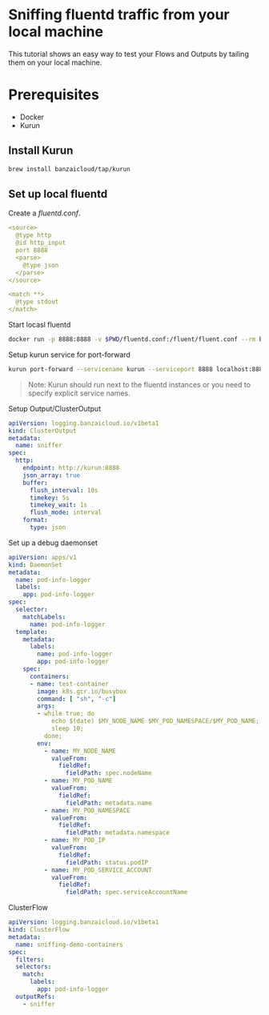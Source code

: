 # Sniffing fluentd traffic from your local machine

This tutorial shows an easy way to test your Flows and Outputs by tailing them on your local machine.

# Prerequisites

- Docker
- Kurun


## Install Kurun

```bash 
brew install banzaicloud/tap/kurun
```

## Set up local fluentd

Create a *fluentd.conf*.
```yaml
<source>
  @type http
  @id http_input
  port 8888
  <parse>
    @type json
  </parse>
</source>

<match **>
  @type stdout
</match>
```

Start locasl fluentd
```bash
docker run -p 8888:8888 -v $PWD/fluentd.conf:/fluent/fluent.conf --rm banzaicloud/fluentd:v1.11.2-alpine-2 -c /fluent/fluent.conf
```

Setup kurun service for port-forward
```bash
kurun port-forward --servicename kurun --serviceport 8888 localhost:8888
```

> Note: Kurun should run next to the fluentd instances or you need to specify explicit service names.

Setup Output/ClusterOutput

```yaml
apiVersion: logging.banzaicloud.io/v1beta1
kind: ClusterOutput
metadata:
  name: sniffer
spec:
  http:
    endpoint: http://kurun:8888
    json_array: true
    buffer:
      flush_interval: 10s
      timekey: 5s
      timekey_wait: 1s
      flush_mode: interval
    format:
      type: json
```

Set up a debug daemonset

```yaml
apiVersion: apps/v1
kind: DaemonSet
metadata:
  name: pod-info-logger
  labels:
    app: pod-info-logger
spec:
  selector:
    matchLabels:
      name: pod-info-logger
  template:
    metadata:
      labels:
        name: pod-info-logger
        app: pod-info-logger
    spec:
      containers:
      - name: test-container
        image: k8s.gcr.io/busybox
        command: [ "sh", "-c"]
        args:
        - while true; do
            echo $(date) $MY_NODE_NAME $MY_POD_NAMESPACE/$MY_POD_NAME;
            sleep 10;
          done;
        env:
          - name: MY_NODE_NAME
            valueFrom:
              fieldRef:
                fieldPath: spec.nodeName
          - name: MY_POD_NAME
            valueFrom:
              fieldRef:
                fieldPath: metadata.name
          - name: MY_POD_NAMESPACE
            valueFrom:
              fieldRef:
                fieldPath: metadata.namespace
          - name: MY_POD_IP
            valueFrom:
              fieldRef:
                fieldPath: status.podIP
          - name: MY_POD_SERVICE_ACCOUNT
            valueFrom:
              fieldRef:
                fieldPath: spec.serviceAccountName
```

ClusterFlow
```yaml
apiVersion: logging.banzaicloud.io/v1beta1
kind: ClusterFlow
metadata:
  name: sniffing-demo-containers
spec:
  filters:
  selectors:
    match:
      labels:
        app: pod-info-logger
  outputRefs:
    - sniffer
```